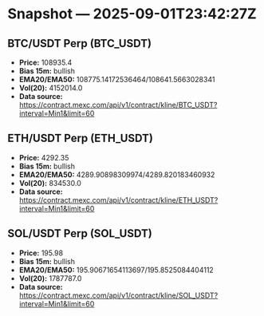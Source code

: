 # Snapshot — 2025-09-01T23:42:27Z

## BTC/USDT Perp (BTC_USDT)
- **Price:** 108935.4
- **Bias 15m:** bullish
- **EMA20/EMA50:** 108775.14172536464/108641.5663028341
- **Vol(20):** 4152014.0
- **Data source:** https://contract.mexc.com/api/v1/contract/kline/BTC_USDT?interval=Min1&limit=60

## ETH/USDT Perp (ETH_USDT)
- **Price:** 4292.35
- **Bias 15m:** bullish
- **EMA20/EMA50:** 4289.90898309974/4289.820183460932
- **Vol(20):** 834530.0
- **Data source:** https://contract.mexc.com/api/v1/contract/kline/ETH_USDT?interval=Min1&limit=60

## SOL/USDT Perp (SOL_USDT)
- **Price:** 195.98
- **Bias 15m:** bullish
- **EMA20/EMA50:** 195.90671654113697/195.8525084404112
- **Vol(20):** 1787787.0
- **Data source:** https://contract.mexc.com/api/v1/contract/kline/SOL_USDT?interval=Min1&limit=60
